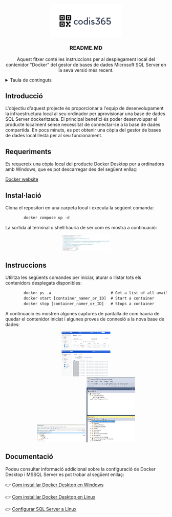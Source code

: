 <!-- PROJECT LOGO -->
<br />
<div align="center">
  <img src="images/logo.jpg" style="display: block;  margin-left: auto;  margin-right: auto;  width: 45%;">
  <h3 align="center">README.MD</h3>

  <p align="center">
      Aquest fitxer conté les instruccions per al desplegament local del contenidor "Docker" del gestor de bases de dades Microsoft SQL Server en la seva versió més recent.
    <br />
  </p>
</div>

<!-- TABLE OF CONTENTS -->
<details>
  <summary>Taula de continguts</summary>
  <ol>
    <li><a href="#introduction">Introducció</a></li>
    <li><a href="#requirements">Requeriments</a></li>
    <li><a href="#installation">Instal·lació</a></li>
    <li><a href="#instructions">Instruccions</a></li>
    <li><a href="#documentation">Documentació addicional</a></li>
  </ol>
</details>

<!-- INTRODUCTION -->
## Introducció
<div id="introduction"></div>

L'objectiu d'aquest projecte és proporcionar a l'equip de desenvolupament la infraestructura local al seu ordinador per aprovisionar una base de dades SQL Server dockeritzada. El principal benefici és poder desenvolupar el producte localment sense necessitat de connectar-se a la base de dades compartida. En pocs minuts, es pot obtenir una còpia del gestor de bases de dades local llesta per al seu funcionament.

<!-- REQUIREMENTS -->
## Requeriments
<div id="requirements"></div>

Es requereix una còpia local del producte Docker Desktop per a ordinadors amb Windows, que es pot descarregar des del següent enllaç: 

[Docker website](https://www.docker.com)

<!-- INSTALLATION -->
## Instal·lació
<div id="installation"></div>

Clona el repositori en una carpeta local i executa la següent comanda:

```def
        docker compose up -d
```
La sortida al terminal o shell hauria de ser com es mostra a continuació:

<div id="block" align="center">
    <div class="inline-block" style="display: inline-block; width: 30%">
        <img src="images/docker1.png">
    </div>
</div>


<!-- INSTRUCTIONS -->
## Instruccions
<div id="instructions"></div>

Utilitza les següents comandes per iniciar, aturar o llistar tots els contenidors desplegats disponibles:

```def
        docker ps -a                          # Get a list of all available containers
        docker start [container_namer_or_ID]  # Start a container
        docker stop [container_namer_or_ID]   # Stops a container
```

A continuació es mostren algunes captures de pantalla de com hauria de quedar el contenidor iniciat i algunes proves de connexió a la nova base de dades:

<div id="block" align="center">
    <div class="inline-block" style="display: inline-block; width: 30%">
        <img src="images/docker2.png">
    </div>
    <br>
    <div class="inline-block" style="display: inline-block; width: 30%">
        <img src="images/docker3.png">
    </div>
    <br>
    <div class="inline-block" style="display: inline-block; width: 30%">
        <img src="images/docker4.png">
    </div>
    <div class="inline-block" style="display: inline-block; width: 30%">
        <img src="images/docker5.png">
    </div>
</div>


<!-- DOCUMENTATION -->
## Documentació
<div id="documentation"></div>

Podeu consultar informació addicional sobre la configuració de Docker Desktop i MSSQL Server es pot trobar al següent enllaç:

👉 [Com instal·lar Docker Desktop en Windows](https://docs.docker.com/desktop/setup/install/windows-install/)

👉 [Com instal·lar Docker Desktop en Linux](https://docs.docker.com/desktop/setup/install/linux/)

👉 [Configurar SQL Server a Linux](https://learn.microsoft.com/en-us/sql/linux/sql-server-linux-configure-environment-variables)
